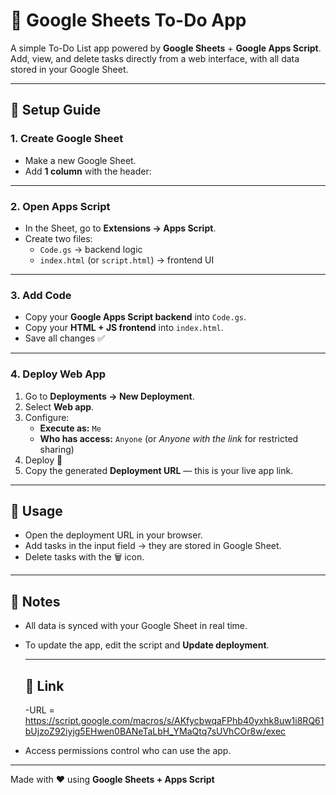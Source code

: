 # 📝 Google Sheets To-Do App

A simple To-Do List app powered by **Google Sheets** + **Google Apps Script**.  
Add, view, and delete tasks directly from a web interface, with all data stored in your Google Sheet.

---

## 🚀 Setup Guide

### 1. Create Google Sheet
- Make a new Google Sheet.  
- Add **1 column** with the header:  


---

### 2. Open Apps Script
- In the Sheet, go to **Extensions → Apps Script**.  
- Create two files:
  - `Code.gs` → backend logic
  - `index.html` (or `script.html`) → frontend UI  

---

### 3. Add Code
- Copy your **Google Apps Script backend** into `Code.gs`.  
- Copy your **HTML + JS frontend** into `index.html`.  
- Save all changes ✅  

---

### 4. Deploy Web App
1. Go to **Deployments → New Deployment**.  
2. Select **Web app**.  
3. Configure:
   - **Execute as:** `Me`  
   - **Who has access:** `Anyone` (or *Anyone with the link* for restricted sharing)  
4. Deploy 🚀  
5. Copy the generated **Deployment URL** — this is your live app link.  

---

## 🔗 Usage
- Open the deployment URL in your browser.  
- Add tasks in the input field → they are stored in Google Sheet.  
- Delete tasks with the 🗑️ icon.  

---

## 📌 Notes
- All data is synced with your Google Sheet in real time.  
- To update the app, edit the script and **Update deployment**.

  ---

  ## 🔗 Link
  -URL = https://script.google.com/macros/s/AKfycbwqaFPhb40yxhk8uw1i8RQ61bUjzoZ92iyjg5EHwen0BANeTaLbH_YMaQtq7sUVhCOr8w/exec 
- Access permissions control who can use the app.  

---
Made with ❤️ using **Google Sheets + Apps Script**


